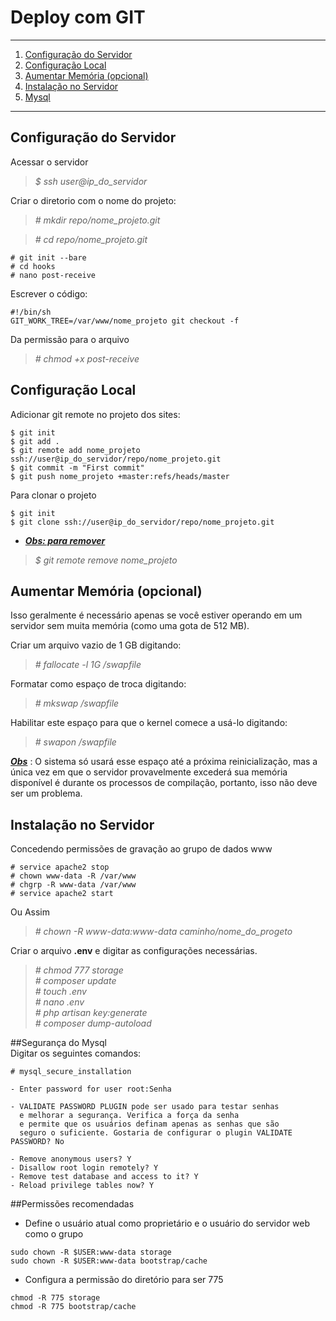 # Deploy com GIT
*******
 1. [Configuração do Servidor](#config-server)
 2. [Configuração Local](#config-local)
 3. [Aumentar Memória (opcional)](#memory)
 4. [Instalação no Servidor](#install)
 4. [Mysql](#msql)

*******
<div id='config-server'/>

## Configuração do Servidor<br>
Acessar o servidor
>*$ ssh user@ip_do_servidor*

Criar o diretorio com o nome do projeto:
>*# mkdir repo/nome_projeto.git*

>*# cd repo/nome_projeto.git*

```
# git init --bare
# cd hooks
# nano post-receive
```
Escrever o código:
```
#!/bin/sh
GIT_WORK_TREE=/var/www/nome_projeto git checkout -f
```
Da permissão para o arquivo
>*# chmod +x post-receive*


<div id='config-local'/>

## Configuração Local<br>
Adicionar git remote no projeto dos sites:

```
$ git init
$ git add .
$ git remote add nome_projeto ssh://user@ip_do_servidor/repo/nome_projeto.git
$ git commit -m "First commit"
$ git push nome_projeto +master:refs/heads/master
```

Para clonar o projeto
```
$ git init
$ git clone ssh://user@ip_do_servidor/repo/nome_projeto.git
```

* **[*Obs: para remover*](#)**
>*$ git remote remove nome_projeto*

<div id='memory'/>

## Aumentar Memória (opcional)<br>

Isso geralmente é necessário apenas se você estiver operando em um servidor sem muita memória (como uma gota de 512 MB).

Criar um arquivo vazio de 1 GB digitando:
>*# fallocate -l 1G /swapfile*

Formatar como espaço de troca digitando:
>*# mkswap /swapfile*

Habilitar este espaço para que o kernel comece a usá-lo digitando:
>*# swapon /swapfile*

**[*Obs*](#)** : O sistema só usará esse espaço até a próxima reinicialização, mas a única vez em que o servidor provavelmente excederá sua memória disponível é durante os processos de compilação, portanto, isso não deve ser um problema.

<div id='install'/>

## Instalação no Servidor<br>
Concedendo permissões de gravação ao grupo de dados www
````
# service apache2 stop
# chown www-data -R /var/www
# chgrp -R www-data /var/www
# service apache2 start
````
Ou Assim

>*# chown -R www-data:www-data caminho/nome_do_progeto*<br>

Criar o arquivo <strong>.env</strong> e digitar as configurações necessárias.
>*# chmod 777 storage*<br>
>*# composer update*<br>
>*# touch .env*<br>
>*# nano .env*<br>
>*# php artisan key:generate*<br>
>*# composer dump-autoload*<br>

<div id='mysql'/>

##Segurança do Mysql<br>
Digitar os seguintes comandos:
````
# mysql_secure_installation

- Enter password for user root:Senha

- VALIDATE PASSWORD PLUGIN pode ser usado para testar senhas
  e melhorar a segurança. Verifica a força da senha
  e permite que os usuários definam apenas as senhas que são
  seguro o suficiente. Gostaria de configurar o plugin VALIDATE PASSWORD? No
    
- Remove anonymous users? Y
- Disallow root login remotely? Y
- Remove test database and access to it? Y
- Reload privilege tables now? Y

````
<div id='storage'/>

##Permissões recomendadas<br>
* Define o usuário atual como proprietário e o usuário do servidor web como o grupo
````
sudo chown -R $USER:www-data storage
sudo chown -R $USER:www-data bootstrap/cache
````
* Configura a permissão do diretório para ser 775 
````
chmod -R 775 storage
chmod -R 775 bootstrap/cache
````




